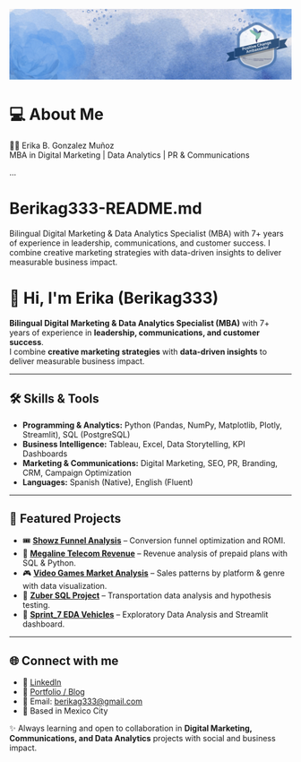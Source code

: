 ![Banner](banner.png)

# 💻 About Me  
👩‍💼 Erika B. Gonzalez Muñoz  
MBA in Digital Marketing | Data Analytics | PR & Communications  

...



# Berikag333-README.md
Bilingual Digital Marketing &amp; Data Analytics Specialist (MBA) with 7+ years of experience in leadership, communications, and customer success.   I combine creative marketing strategies with data-driven insights to deliver measurable business impact.  

# 👋 Hi, I'm Erika (Berikag333)

**Bilingual Digital Marketing & Data Analytics Specialist (MBA)** with 7+ years of experience in **leadership, communications, and customer success**.  
I combine **creative marketing strategies** with **data-driven insights** to deliver measurable business impact.  

---

## 🛠️ Skills & Tools
- **Programming & Analytics:** Python (Pandas, NumPy, Matplotlib, Plotly, Streamlit), SQL (PostgreSQL)  
- **Business Intelligence:** Tableau, Excel, Data Storytelling, KPI Dashboards  
- **Marketing & Communications:** Digital Marketing, SEO, PR, Branding, CRM, Campaign Optimization  
- **Languages:** Spanish (Native), English (Fluent)  

---

## 📂 Featured Projects
- 🎟 **[Showz Funnel Analysis](#)** – Conversion funnel optimization and ROMI.  
- 📡 **[Megaline Telecom Revenue](#)** – Revenue analysis of prepaid plans with SQL & Python.  
- 🎮 **[Video Games Market Analysis](#)** – Sales patterns by platform & genre with data visualization.  
- 🚕 **[Zuber SQL Project](#)** – Transportation data analysis and hypothesis testing.  
- 🚗 **[Sprint_7 EDA Vehicles](#)** – Exploratory Data Analysis and Streamlit dashboard.  

---

## 🌐 Connect with me
- 💼 [LinkedIn](https://www.linkedin.com/in/erikabgonzalezmuñoz/)  
- 📝 [Portfolio / Blog](https://erikagmdotcom.wordpress.com/)  
- 📧 Email: berikag333@gmail.com  
- 📍 Based in Mexico City  

✨ Always learning and open to collaboration in **Digital Marketing, Communications, and Data Analytics** projects with social and business impact.
